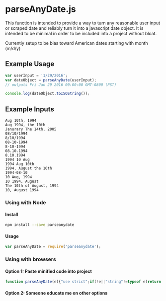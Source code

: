 # parseAnyDate.js

This function is intended to provide a way to turn any reasonable user input or scraped date and reliably turn it into a javascript date object. It is intended to be minimal in order to be included into a project without bloat.

Currently setup to be bias toward American dates starting with month (m/d/y)

## Example Usage

``` javascript
var userInput = '1/29/2016';
var dateObject = parseAnyDate(userInput);
// outputs Fri Jan 29 2016 00:00:00 GMT-0800 (PST)

console.log(dateObject.toISOString());

```

## Example Inputs
```
Aug 10th, 1994
Aug 1994, the 10th
Janurary The 14th, 2005
08/10/1994
8/10/1994
08-10-1994
8-10-1994
08.10.1994
8.10.1994
1994 10 Aug
1994 Aug 10th
1994, August the 10th
1994-08-10
10 Aug, 1994
10 1994, August
The 10th of August, 1994
10, August 1994
```

### Using with Node
#### Install
``` sh
npm install --save parseanydate
```
#### Usage
``` javascript
var parseAnyDate = require('parseanydate');
```

### Using with browsers

#### Option 1: Paste minified code into project
``` javascript
function parseAnyDate(e){"use strict";if(!e||"string"!=typeof e)return!s instanceof Date?new Date:e;var a=Date.parse(e);if(!isNaN(a))return new Date(a);var t=["jan","feb","mar","apr","may","jun","jul","aug","sep","oct","nov","dec"],r=["th","st","rd","nd"],n=!1,i="",s={h:0,mi:0,s:0};e.split(/[^A-Za-z0-9]/).forEach(function(e,a){if(e||"0"===e){if(isNaN(e)){n=!1;var i=t.indexOf(e.substr(0,3).toLowerCase());if(i>-1)return void(s.m=i+1+"");var d=r.indexOf(e.replace(/[^a-z]/gi,"").toLowerCase());if(e=e.replace(/[^0-9]/g,""),d>-1)return void(s.d=e)}else n=!0;s.y&&s.m&&s.d?s.h?s.mi?s.s||(s.s=e):s.mi=e:s.h=e:(s.d||!s.m&&!s.y||(s.d=e),s.y||(4===e.length&&n?s.y=e:s.m&&s.d&&(s.y=e)),s.m||(s.m=e))}}),i=s.y+"-"+s.m+"-"+s.d+" "+s.h+":"+s.mi+":"+s.s;var a=Date.parse(i);return isNaN(a)?new Date:new Date(a)}
```

#### Option 2: Someone educate me on other options
